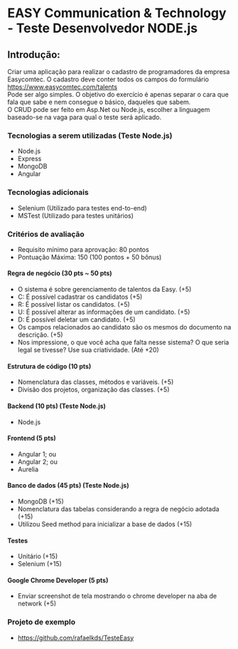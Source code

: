 # EASY Communication & Technology - Teste Desenvolvedor NODE.js

## Introdução: 

Criar uma aplicação para realizar o cadastro de programadores da empresa Easycomtec. O cadastro deve conter todos os campos do formulário   https://www.easycomtec.com/talents  
Pode ser algo simples. O objetivo do exercício é apenas separar o cara que fala que sabe e nem consegue o básico, daqueles que sabem.  
O CRUD pode ser feito em Asp.Net ou Node.js, escolher a linguagem baseado-se na vaga para qual o teste será aplicado.  

### Tecnologias a serem utilizadas (Teste Node.js)

- Node.js
- Express
- MongoDB
- Angular

### Tecnologias adicionais 

- Selenium (Utilizado para testes end-to-end)
- MSTest (Utilizado para testes unitários)

### Critérios de avaliação

- Requisito mínimo para aprovação: 80 pontos
- Pontuação Máxima: 150 (100 pontos + 50 bônus)

#### Regra de negócio (30 pts ~ 50 pts)

- O sistema é sobre gerenciamento de talentos da Easy. (+5)
- C: É possível cadastrar os candidatos (+5)
- R: É possível listar os candidatos. (+5)
- U: É possível alterar as informações de um candidato. (+5)
- D: É possível deletar um candidato. (+5)
- Os campos relacionados ao candidato são os mesmos do documento na descrição. (+5)
- Nos impressione, o que você acha que falta nesse sistema? O que seria legal se tivesse? Use sua criatividade. (Até +20)

#### Estrutura de código (10 pts)

- Nomenclatura das classes, métodos e variáveis. (+5)
- Divisão dos projetos, organização das classes. (+5)

#### Backend (10 pts) (Teste Node.js)

- Node.js

#### Frontend (5 pts)

- Angular 1; ou
- Angular 2; ou
- Aurelia


#### Banco de dados (45 pts)  (Teste Node.js)

- MongoDB (+15)
- Nomenclatura das tabelas considerando a regra de negócio adotada (+15)
- Utilizou Seed method para inicializar a base de dados (+15)

#### Testes

- Unitário (+15)
- Selenium (+15)

#### Google Chrome Developer (5 pts)

- Enviar screenshot de tela mostrando o chrome developer na aba de network (+5)

### Projeto de exemplo

- https://github.com/rafaelkds/TesteEasy 
